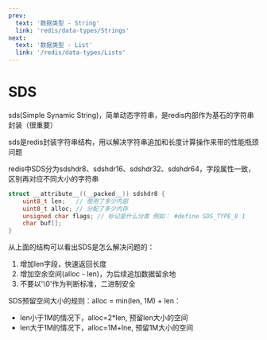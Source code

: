 ```yaml
---
prev:
  text: '数据类型 - String'
  link: 'redis/data-types/Strings'
next:
  text: '数据类型 - List'
  link: '/redis/data-types/Lists'
---
```

# SDS <Badge type="tip" text="Redis Encoding SDS" />

sds(Simple Synamic String)，简单动态字符串，是redis内部作为基石的字符串封装（很重要）

sds是redis封装字符串结构，用以解决字符串追加和长度计算操作来带的性能瓶颈问题

redis中SDS分为sdshdr8、sdshdr16、sdshdr32、sdshdr64，字段属性一致，区别再对应不同大小的字符串

```c
struct __attribute__((__packed__)) sdshdr8 {
    uint8_t len;   // 使用了多少内部
    uint8_t alloc; // 分配了多少内存
    unsigned char flags; // 标记是什么分类 例如： #define SDS_TYPE_8 1
    char buf[];
}
```

从上面的结构可以看出SDS是怎么解决问题的：
1. 增加len字段，快速返回长度
2. 增加空余空间(alloc - len)，为后续追加数据留余地
3. 不要以'\0'作为判断标准，二进制安全

SDS预留空间大小的规则：alloc = min(len, 1M) + len：
   - len小于1M的情况下，alloc=2*len, 预留len大小的空间
   - len大于1M的情况下，alloc=1M+lne, 预留1M大小的空间